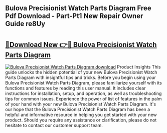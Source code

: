 ## Bulova Precisionist Watch Parts Diagram Free Pdf Download - Part-Pt1 New Repair Owner Guide re8Uy

# <h2><a href="http://dfmtm2h.blite.top/?on=Bulova+Precisionist+Watch+Parts+Diagram">🔗Download New 👉🔴 Bulova Precisionist Watch Parts Diagram</a></h2>

[![Bulova Precisionist Watch Parts Diagram download](https://i.imgur.com/lujVjoI.png)](http://dfmtm2h.blite.top/?on=Bulova+Precisionist+Watch+Parts+Diagram)
Product Insights This guide unlocks the hidden potential of your new Bulova Precisionist Watch Parts Diagram with insightful tips and tricks. Before you begin using your Bulova Precisionist Watch Parts Diagram, please familiarize yourself with its functions and features by reading this user manual. It includes clear instructions for installation, setup, and operation, as well as troubleshooting tips for common issues. Experience the power of list of features in the palm of your hand with your new Bulova Precisionist Watch Parts Diagram. It's our hope that the Bulova Precisionist Watch Parts Diagram has been a helpful and informative resource in helping you get started with your new product. Should you require any assistance or clarification, please do not hesitate to contact our customer support team.
